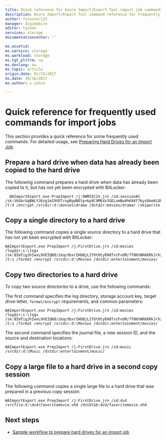 ```yaml
---
title: Quick reference for Azure Import/Export Tool import job commands - v1 | Azure
description: Azure Import/Export Tool command reference for frequently used import job commands. This refers to v1 of the Import/Export Tool.
author: forester123
manager: digimobile
editor: tysonn
services: storage
documentationcenter: ''

ms.assetid:
ms.service: storage
ms.workload: storage
ms.tgt_pltfrm: na
ms.devlang: na
ms.topic: article
origin.date: 01/15/2017
ms.date: 10/16/2017
ms.author: v-johch

---
```

# Quick reference for frequently used commands for import jobs
This section provides a quick reference for some frequently used commands. For detailed usage, see [Preparing Hard Drives for an Import Job](../storage-import-export-tool-preparing-hard-drives-import-v1.md).  

## Prepare a hard drive when data has already been copied to the hard drive
 The following command prepares a hard drive when data has already been copied to it, but has not yet been encrypted with BitLocker:  
  
```  
  WAImportExport.exe PrepImport /j:9WM35C2V.jrn /id:session#1 /sk:VkGbrUqBWLYJ6zg1m29VOTrxpBgdNOlp+kp0C9MEdx3GELxmBw4hK94f7KysbbeKLDksg7VoN1W/a5UuM2zNgQ== /t:d /encrypt /srcdir:d:\movies\drama /dstdir:movies/drama/ /skipwrite
```    

## Copy a single directory to a hard drive  
 The following command copies a single source directory to a hard drive that has not yet been encrypted with BitLocker:  
  
```  
WAImportExport.exe PrepImport /j:FirstDrive.jrn /id:movies /logdir:c:\logs /sk:8ImTigJhIwvL9VEIQKB/zbqcXbxrIHbBjLIfOt0tyR98TxtFvUM/7T0KVNR6KRkJrh26u5I8hTxTLM2O1aDVqg== /t:x /format /encrypt /srcdir:d:\Movies /dstdir:entertainment/movies/  
```  
  
## Copy two directories to a hard drive  
 To copy two source directories to a drive, use the following commands:  
  
 The first command specifies the log directory, storage account key, target drive letter, `format/encrypt` requirements, and common parameters:  
  
```  
WAImportExport.exe PrepImport /j:FirstDrive.jrn /id:movies /logdir:c:\logs /sk:8ImTigJhIwvL9VEIQKB/zbqcXbxrIHbBjLIfOt0tyR98TxtFvUM/7T0KVNR6KRkJrh26u5I8hTxTLM2O1aDVqg== /t:x /format /encrypt /srcdir:d:\Movies /dstdir:entertainment/movies/  
```  

 The second command specifies the journal file, a new session ID, and the source and destination locations:  

```  
WAImportExport.exe PrepImport /j:FirstDrive.jrn /id:music /srcdir:d:\Music /dstdir:entertainment/music/  
```  

## Copy a large file to a hard drive in a second copy session  
 The following command copies a single large file to a hard drive that was prepared in a previous copy session:  
  
```  
WAImportExport.exe PrepImport /j:FirstDrive.jrn /id:dvd /srcfile:d:\dvd\favoritemovie.vhd /dstblob:dvd/favoritemovie.vhd  
```  

## Next steps

* [Sample workflow to prepare hard drives for an import job](storage-import-export-tool-sample-preparing-hard-drives-import-job-workflow-v1.md)
<!--Update_Description: wording update -->